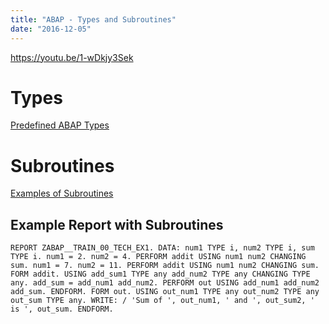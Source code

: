 ```yaml
---
title: "ABAP - Types and Subroutines"
date: "2016-12-05"
---
```


https://youtu.be/1-wDkjy3Sek

# Types

[Predefined ABAP Types](https://help.sap.com/doc/saphelp_nw70/7.0.31/en-US/fc/eb2fd9358411d1829f0000e829fbfe/content.htm?no_cache=true)

# Subroutines

[Examples of Subroutines](https://help.sap.com/saphelp_nw70ehp1/helpdata/en/9f/db979035c111d1829f0000e829fbfe/content.htm?no_cache=true)

## Example Report with Subroutines

```
REPORT ZABAP__TRAIN_00_TECH_EX1. DATA: num1 TYPE i, num2 TYPE i, sum TYPE i. num1 = 2. num2 = 4. PERFORM addit USING num1 num2 CHANGING sum. num1 = 7. num2 = 11. PERFORM addit USING num1 num2 CHANGING sum. FORM addit. USING add_sum1 TYPE any add_num2 TYPE any CHANGING TYPE any. add_sum = add_num1 add_num2. PERFORM out USING add_num1 add_num2 add_sum. ENDFORM. FORM out. USING out_num1 TYPE any out_num2 TYPE any out_sum TYPE any. WRITE: / 'Sum of ', out_num1, ' and ', out_sum2, ' is ', out_sum. ENDFORM.
```
